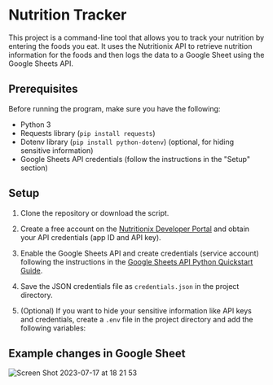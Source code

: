 # Nutrition Tracker

This project is a command-line tool that allows you to track your nutrition by entering the foods you eat. It uses the Nutritionix API to retrieve nutrition information for the foods and then logs the data to a Google Sheet using the Google Sheets API.

## Prerequisites

Before running the program, make sure you have the following:

- Python 3
- Requests library (`pip install requests`)
- Dotenv library (`pip install python-dotenv`) (optional, for hiding sensitive information)
- Google Sheets API credentials (follow the instructions in the "Setup" section)

## Setup

1. Clone the repository or download the script.

2. Create a free account on the [Nutritionix Developer Portal](https://developer.nutritionix.com/) and obtain your API credentials (app ID and API key).

3. Enable the Google Sheets API and create credentials (service account) following the instructions in the [Google Sheets API Python Quickstart Guide](https://developers.google.com/sheets/api/quickstart/python).

4. Save the JSON credentials file as `credentials.json` in the project directory.

5. (Optional) If you want to hide your sensitive information like API keys and credentials, create a `.env` file in the project directory and add the following variables:

##  Example changes in Google Sheet
![Screen Shot 2023-07-17 at 18 21 53](https://github.com/requiredcrx/Nutrition_Tracker__/assets/91392775/d56e5b72-c00e-4f76-9b1c-d0789da909ad)

